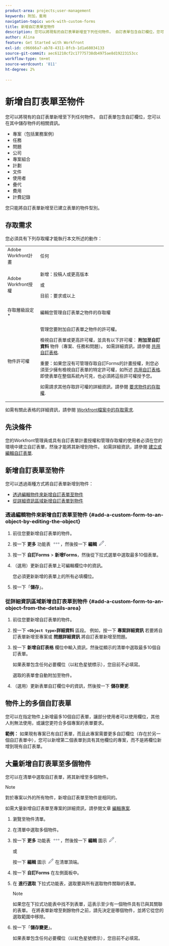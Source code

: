 ```yaml
---
product-area: projects;user-management
keywords: 附加，套用
navigation-topic: work-with-custom-forms
title: 新增自訂表單至物件
description: 您可以將現有的自訂表單新增至下列任何物件。 自訂表單包含自訂欄位，您可以在其中儲存物件的相關資訊。
author: Alina
feature: Get Started with Workfront
exl-id: c06666a7-ab78-4311-8fcb-1d1a68034133
source-git-commit: aec61210cf2c17775738db4975ae8d19223153cc
workflow-type: tm+mt
source-wordcount: '811'
ht-degree: 2%

---
```


# 新增自訂表單至物件

<!--Audited: 12/2023-->

<!--<span class="preview">The highlighted information on this page refers to functionality not yet generally available. It is available for all customers in the Preview environment and for a select group of customers in the Production environment.</span>-->

您可以將現有的自訂表單新增至下列任何物件。 自訂表單包含自訂欄位，您可以在其中儲存物件的相關資訊。

* 專案（包括業務案例）
* 任務
* 問題
* 公司
* 專案組合
* 計劃
* 文件
* 使用者
* 疊代
* 費用
* 計費記錄

您只能將自訂表單新增至已建立表單的物件型別。

## 存取需求

您必須具有下列存取權才能執行本文所述的動作：

<table style="table-layout:auto"> 
 <col> 
 <col> 
 <tbody> 
  <tr> 
   <td role="rowheader">Adobe Workfront計畫</td> 
   <td> <p>任何 </p> </td> 
  </tr> 
<tr> 
  <td role="rowheader">Adobe Workfront授權</td> 
  <td> <p>新增：投稿人或更高版本 </p>
 <p>或</p> 
<p>目前：要求或以上 </p> 
</td> 
 </tr> 
  <tr> 
   <td role="rowheader">存取層級設定*</td> 
   <td> <p>編輯您管理自訂表單之物件的存取權</p>
    </td> 
  </tr> 
  <tr> 
   <td role="rowheader">物件許可權</td> 
   <td> <p>管理您要附加自訂表單之物件的許可權。</p> <p>檢視自訂表單或更高許可權，並具有以下許可權： <b>附加至自訂資料</b> 物件（專案、任務和問題）。 如需詳細資訊，請參閱 <a href="../../administration-and-setup/customize-workfront/create-manage-custom-forms/share-access-to-a-custom-form.md" class="MCXref xref">共用自訂表格</a>.</p> <p>重要：如果您沒有可管理存取自訂Forms的計畫授權，則您必須至少擁有檢視自訂表單的特定許可權，如所述 <a href="../../administration-and-setup/customize-workfront/create-manage-custom-forms/share-access-to-a-custom-form.md" class="MCXref xref">共用自訂表格</a>. 即使表單在整個系統內可見，也必須將這些許可權授予您。 </p> <p>如需請求其他存取許可權的詳細資訊，請參閱 <a href="../../workfront-basics/grant-and-request-access-to-objects/request-access.md" class="MCXref xref">要求物件的存取權</a>.</p> </td> 
  </tr> 
 </tbody> 
</table>

如需有關此表格的詳細資訊，請參閱 [Workfront檔案中的存取需求](/help/quicksilver/administration-and-setup/add-users/access-levels-and-object-permissions/access-level-requirements-in-documentation.md).

## 先決條件

您的Workfront管理員或具有自訂表單計畫授權和管理存取權的使用者必須在您的環境中建立自訂表單，然後才能將其新增到物件。 如需詳細資訊，請參閱 [建立或編輯自訂表單](../../administration-and-setup/customize-workfront/create-manage-custom-forms/create-or-edit-a-custom-form.md).

## 新增自訂表單至物件

您可以透過兩種方式將自訂表單新增到物件：

* [透過編輯物件來新增自訂表單至物件](#add-a-custom-form-to-an-object-by-editing-the-object)
* [從詳細資訊區域新增自訂表單到物件](#add-a-custom-form-to-an-object-from-the-details-area)

### 透過編輯物件來新增自訂表單至物件 {#add-a-custom-form-to-an-object-by-editing-the-object}

1. 前往您要新增自訂表單的物件。
1. 按一下 **更多** 功能表 ![](assets/more-icon.png)，然後按一下 **編輯** ![](assets/edit-icon.png).
1. 按一下 **自訂Forms** > **新增Forms**，然後從下拉式選單中選取最多10個表單。

1. （選用）更新自訂表單上可編輯欄位中的資訊。

   您必須更新新增的表單上的所有必填欄位。

1. 按一下「**儲存**」。

### 從詳細資訊區域新增自訂表單到物件 {#add-a-custom-form-to-an-object-from-the-details-area}

1. 前往您要新增自訂表單的物件。
1. 按一下 **`<Object type>`詳細資料** 區段。 例如，按一下 **專案詳細資訊** 若要將自訂表單新增至專案或 **問題詳細資訊** 將自訂表單新增至問題。
1. 按一下 **新增自訂表格** 欄位中輸入資訊，然後從顯示的清單中選取最多10個自訂表單。

   如果表單包含任何必要欄位（以紅色星號標示），您目前不必填寫。

   選取的表單會自動附加至物件。

1. （選用）更新表單自訂欄位中的資訊，然後按一下 **儲存變更**.

## 物件上的多個自訂表單

您可以在指定物件上新增最多10個自訂表單，讓部分使用者可以使用欄位，其他人則無法使用，或讓您更符合多個專案的表單要求。

**範例：** 如果現有專案已有自訂表單，而且此專案需要更多自訂欄位（存在於另一個自訂表單中），您可以新增第二個表單到具有其他欄位的專案，而不是將欄位新增到現有自訂表單。

## 大量新增自訂表單至多個物件

您可以在清單中選取自訂表單，將其新增至多個物件。

<!--
drafted for bulk-editing projects. When it releases to Prod for projects, take "in the preview environment" and the yellow tags out. Add additional objects here in the same way when they become available:-->

>[!NOTE]
>
>對於專案以外的所有物件，新增自訂表單至物件是相同的。
>
>如需大量新增自訂表單至專案的詳細資訊，請參閱文章 [編輯專案](../../manage-work/projects/manage-projects/edit-projects.md).


1. 瀏覽至物件清單。
1. 在清單中選取多個物件。

1. 按一下 **更多** 功能表 ![](assets/more-icon.png)，然後按一下 **編輯** 圖示  ![](assets/edit-icon.png).

   或

   按一下 **編輯** 圖示 ![](assets/edit-icon.png) 在清單頂端。
1. 按一下 **自訂Forms** 在左側面板中。
1. 在 **進行選取** 下拉式功能表，選取要與所有選取物件關聯的表單。

   >[!NOTE]
   >
   >如果您在下拉式功能表中找不到表單，這表示至少有一個物件具有已與其關聯的表單。 在將表單新增至剩餘物件之前，請先決定是哪個物件，並將它從您的選取範圍中移除。


1. 按一下「**儲存變更**」。

   如果表單包含任何必要欄位（以紅色星號標示），您目前不必填寫。
